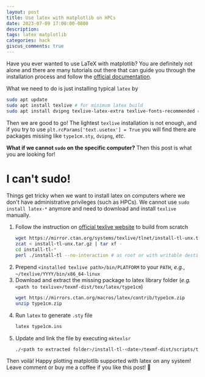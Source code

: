 ```yaml
---
layout: post
title: Use latex with matplotlib on HPCs
date: 2023-07-09 17:00:00-0800
description: 
tags: latex matplotlib
categories: hack
giscus_comments: true
---
```


Have you ever wanted to use LaTeX with matplotlib? You are definitely not alone and there are many tutorials out there that can guide you through the installation process and follow the [official documentation](https://matplotlib.org/stable/tutorials/text/usetex.html).

What we need to do is just installing typical `latex` by 

```bash
sudo apt update
sudo apt install texlive # for minimum latex build
sudo apt install dvipng texlive-latex-extra texlive-fonts-recommended # required by matplotlib
```

Then we are good to go! The lightest `texlive` installation is not enough, and if you try to use `plt.rcParams['text.usetex'] = True` you will find there are packages missing like `type1cm.sty`, `dvipng`, *etc*. 

**What if we cannot `sudo` on the specific computer?** Then this post is what you are looking for! 

# I can't sudo!

Things get tricky when we want to install latex on computers where we don't have administrative privileges (such as HPCs). We cannot use `sudo install latex-*` anymore and need to download and install `texlive` manually.

1. Follow the instruction on [official texlive website](https://www.latex-project.org/get/) to build from scratch 
    ```bash
    wget https://mirror.ctan.org/systems/texlive/tlnet/install-tl-unx.tar.gz # or curl instead of wget
    zcat < install-tl-unx.tar.gz | tar xf -
    cd install-tl-*
    perl ./install-tl --no-interaction # as root or with writable destination
    ```
2.  Prepend `<installed texlive path>/bin/PLATFORM` to your `PATH`, *e.g.*, `~/texlive/YYYY/bin/x86_64-linux`
3.  Download and extract the missing package to latex library folder (*e.g.* `<path to texlive>/texmf-dist/tex/latex/type1cm`)
    ```bash
    wget https://mirrors.ctan.org/macros/latex/contrib/type1cm.zip
    unzip type1cm.zip
    ```
4. Run `latex` to generate `.sty` file
    ```bash
    latex type1cm.ins
    ```
5. Update and link the file by executing `mktexlsr`
    ```bash
    ./<path to extracted folder>/install-tl-<date>/texmf-dist/scripts/texlive/mktexlsr
    ```

Then voilà! Happy plotting matplotlib supported with latex on any system! Leave comment or buy me a coffee if you like this post! 🙂